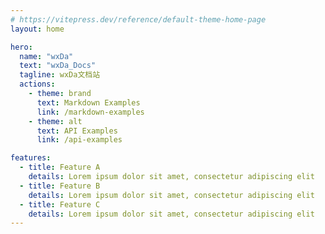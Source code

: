 ```yaml
---
# https://vitepress.dev/reference/default-theme-home-page
layout: home

hero:
  name: "wxDa"
  text: "wxDa_Docs"
  tagline: wxDa文档站
  actions:
    - theme: brand
      text: Markdown Examples
      link: /markdown-examples
    - theme: alt
      text: API Examples
      link: /api-examples

features:
  - title: Feature A
    details: Lorem ipsum dolor sit amet, consectetur adipiscing elit
  - title: Feature B
    details: Lorem ipsum dolor sit amet, consectetur adipiscing elit
  - title: Feature C
    details: Lorem ipsum dolor sit amet, consectetur adipiscing elit
---
```


